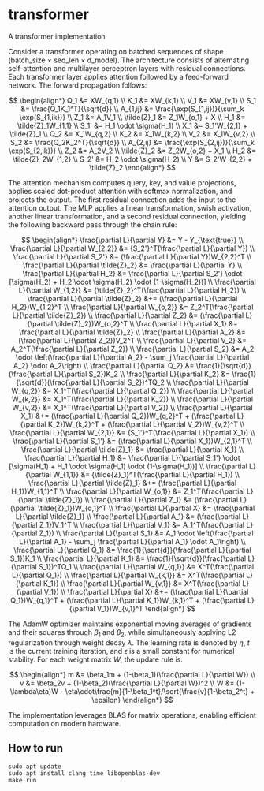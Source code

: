 # transformer
A transformer implementation

Consider a transformer operating on batched sequences of shape (batch_size × seq_len × d_model). The architecture consists of alternating self-attention and multilayer perceptron layers with residual connections. Each transformer layer applies attention followed by a feed-forward network. The forward propagation follows:

$$
\begin{align*}
Q_1 &= XW_{q,1} \\
K_1 &= XW_{k,1} \\
V_1 &= XW_{v,1} \\
S_1 &= \frac{Q_1K_1^T}{\sqrt{d}} \\
A_{1,ij} &= \frac{\exp(S_{1,ij})}{\sum_k \exp(S_{1,ik})} \\
Z_1 &= A_1V_1 \\
\tilde{Z}_1 &= Z_1W_{o,1} + X \\
H_1 &= \tilde{Z}_1W_{1,1} \\
S_1' &= H_1 \odot \sigma(H_1) \\
X_1 &= S_1'W_{2,1} + \tilde{Z}_1 \\
Q_2 &= X_1W_{q,2} \\
K_2 &= X_1W_{k,2} \\
V_2 &= X_1W_{v,2} \\
S_2 &= \frac{Q_2K_2^T}{\sqrt{d}} \\
A_{2,ij} &= \frac{\exp(S_{2,ij})}{\sum_k \exp(S_{2,ik})} \\
Z_2 &= A_2V_2 \\
\tilde{Z}_2 &= Z_2W_{o,2} + X_1 \\
H_2 &= \tilde{Z}_2W_{1,2} \\
S_2' &= H_2 \odot \sigma(H_2) \\
Y &= S_2'W_{2,2} + \tilde{Z}_2
\end{align*}
$$

The attention mechanism computes query, key, and value projections, applies scaled dot-product attention with softmax normalization, and projects the output. The first residual connection adds the input to the attention output. The MLP applies a linear transformation, swish activation, another linear transformation, and a second residual connection, yielding the following backward pass through the chain rule:

$$
\begin{align*}
\frac{\partial L}{\partial Y} &= Y - Y_{\text{true}} \\
\frac{\partial L}{\partial W_{2,2}} &= {S_2'}^T(\frac{\partial L}{\partial Y}) \\
\frac{\partial L}{\partial S_2'} &= (\frac{\partial L}{\partial Y})W_{2,2}^T \\
\frac{\partial L}{\partial \tilde{Z}_2} &= \frac{\partial L}{\partial Y} \\
\frac{\partial L}{\partial H_2} &= \frac{\partial L}{\partial S_2'} \odot [\sigma(H_2) + H_2 \odot \sigma(H_2) \odot (1-\sigma(H_2))] \\
\frac{\partial L}{\partial W_{1,2}} &= {\tilde{Z}_2}^T(\frac{\partial L}{\partial H_2}) \\
\frac{\partial L}{\partial \tilde{Z}_2} &+= (\frac{\partial L}{\partial H_2})W_{1,2}^T \\
\frac{\partial L}{\partial W_{o,2}} &= Z_2^T(\frac{\partial L}{\partial \tilde{Z}_2}) \\
\frac{\partial L}{\partial Z_2} &= (\frac{\partial L}{\partial \tilde{Z}_2})W_{o,2}^T \\
\frac{\partial L}{\partial X_1} &= \frac{\partial L}{\partial \tilde{Z}_2} \\
\frac{\partial L}{\partial A_2} &= (\frac{\partial L}{\partial Z_2})V_2^T \\
\frac{\partial L}{\partial V_2} &= A_2^T(\frac{\partial L}{\partial Z_2}) \\
\frac{\partial L}{\partial S_2} &= A_2 \odot \left(\frac{\partial L}{\partial A_2} - \sum_j \frac{\partial L}{\partial A_2} \odot A_2\right) \\
\frac{\partial L}{\partial Q_2} &= \frac{1}{\sqrt{d}}(\frac{\partial L}{\partial S_2})K_2 \\
\frac{\partial L}{\partial K_2} &= \frac{1}{\sqrt{d}}(\frac{\partial L}{\partial S_2})^TQ_2 \\
\frac{\partial L}{\partial W_{q,2}} &= X_1^T(\frac{\partial L}{\partial Q_2}) \\
\frac{\partial L}{\partial W_{k,2}} &= X_1^T(\frac{\partial L}{\partial K_2}) \\
\frac{\partial L}{\partial W_{v,2}} &= X_1^T(\frac{\partial L}{\partial V_2}) \\
\frac{\partial L}{\partial X_1} &+= (\frac{\partial L}{\partial Q_2})W_{q,2}^T + (\frac{\partial L}{\partial K_2})W_{k,2}^T + (\frac{\partial L}{\partial V_2})W_{v,2}^T \\
\frac{\partial L}{\partial W_{2,1}} &= {S_1'}^T(\frac{\partial L}{\partial X_1}) \\
\frac{\partial L}{\partial S_1'} &= (\frac{\partial L}{\partial X_1})W_{2,1}^T \\
\frac{\partial L}{\partial \tilde{Z}_1} &= \frac{\partial L}{\partial X_1} \\
\frac{\partial L}{\partial H_1} &= \frac{\partial L}{\partial S_1'} \odot [\sigma(H_1) + H_1 \odot \sigma(H_1) \odot (1-\sigma(H_1))] \\
\frac{\partial L}{\partial W_{1,1}} &= {\tilde{Z}_1}^T(\frac{\partial L}{\partial H_1}) \\
\frac{\partial L}{\partial \tilde{Z}_1} &+= (\frac{\partial L}{\partial H_1})W_{1,1}^T \\
\frac{\partial L}{\partial W_{o,1}} &= Z_1^T(\frac{\partial L}{\partial \tilde{Z}_1}) \\
\frac{\partial L}{\partial Z_1} &= (\frac{\partial L}{\partial \tilde{Z}_1})W_{o,1}^T \\
\frac{\partial L}{\partial X} &= \frac{\partial L}{\partial \tilde{Z}_1} \\
\frac{\partial L}{\partial A_1} &= (\frac{\partial L}{\partial Z_1})V_1^T \\
\frac{\partial L}{\partial V_1} &= A_1^T(\frac{\partial L}{\partial Z_1}) \\
\frac{\partial L}{\partial S_1} &= A_1 \odot \left(\frac{\partial L}{\partial A_1} - \sum_j \frac{\partial L}{\partial A_1} \odot A_1\right) \\
\frac{\partial L}{\partial Q_1} &= \frac{1}{\sqrt{d}}(\frac{\partial L}{\partial S_1})K_1 \\
\frac{\partial L}{\partial K_1} &= \frac{1}{\sqrt{d}}(\frac{\partial L}{\partial S_1})^TQ_1 \\
\frac{\partial L}{\partial W_{q,1}} &= X^T(\frac{\partial L}{\partial Q_1}) \\
\frac{\partial L}{\partial W_{k,1}} &= X^T(\frac{\partial L}{\partial K_1}) \\
\frac{\partial L}{\partial W_{v,1}} &= X^T(\frac{\partial L}{\partial V_1}) \\
\frac{\partial L}{\partial X} &+= (\frac{\partial L}{\partial Q_1})W_{q,1}^T + (\frac{\partial L}{\partial K_1})W_{k,1}^T + (\frac{\partial L}{\partial V_1})W_{v,1}^T
\end{align*}
$$

The AdamW optimizer maintains exponential moving averages of gradients and their squares through $\beta_1$ and $\beta_2$, while simultaneously applying L2 regularization through weight decay $\lambda$. The learning rate is denoted by $\eta$, $t$ is the current training iteration, and $\epsilon$ is a small constant for numerical stability. For each weight matrix $W$, the update rule is:

$$
\begin{align*}
m &= \beta_1m + (1-\beta_1)(\frac{\partial L}{\partial W}) \\
v &= \beta_2v + (1-\beta_2)(\frac{\partial L}{\partial W})^2 \\
W &= (1-\lambda\eta)W - \eta\cdot\frac{m}{1-\beta_1^t}/\sqrt{\frac{v}{1-\beta_2^t} + \epsilon}
\end{align*}
$$

The implementation leverages BLAS for matrix operations, enabling efficient computation on modern hardware.

## How to run
```
sudo apt update
sudo apt install clang time libopenblas-dev
make run
```